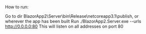 How to run:

Go to dir BlazorApp2\Server\bin\Release\netcoreapp3.1\publish, or wherever the app has been built
Run ./BlazorApp2.Server.exe --urls http://0.0.0.0:80
This will listen on all addresses on port 80